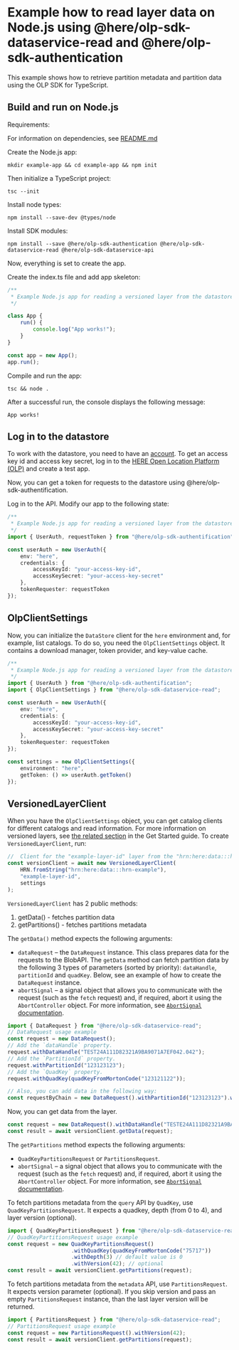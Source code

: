# Example how to read layer data on Node.js using @here/olp-sdk-dataservice-read and @here/olp-sdk-authentication

This example shows how to retrieve partition metadata and partition data using the OLP SDK for TypeScript.

## Build and run on Node.js

Requirements:

For information on dependencies, see [README.md](../../README.md#Dependencies)

Create the Node.js app:

```shell
mkdir example-app && cd example-app && npm init
```

Then initialize a TypeScript project:

```shell
tsc --init
```

Install node types:

```shell
npm install --save-dev @types/node
```

Install SDK modules:

```shell
npm install --save @here/olp-sdk-authentication @here/olp-sdk-dataservice-read @here/olp-sdk-dataservice-api
```

Now, everything is set to create the app.

Create the index.ts file and add app skeleton:

```typescript
/**
 * Example Node.js app for reading a versioned layer from the datastore
 */

class App {
    run() {
        console.log("App works!");
    }
}

const app = new App();
app.run();
```

Compile and run the app:

```shell
tsc && node .
```

After a successful run, the console displays the following message:

```shell
App works!
```

## Log in to the datastore

To work with the datastore, you need to have an [account](https://account.here.com).
To get an access key id and access key secret, log in to the [HERE Open Location Platform (OLP)](https://platform.here.com/admin/apps) and create a test app.

Now, you can get a token for requests to the datastore using @here/olp-sdk-authentification.

Log in to the API. Modify our app to the following state:

```typescript
/**
 * Example Node.js app for reading a versioned layer from the datastore
 */
import { UserAuth, requestToken } from "@here/olp-sdk-authentification";

const userAuth = new UserAuth({
    env: "here",
    credentials: {
        accessKeyId: "your-access-key-id",
        accessKeySecret: "your-access-key-secret"
    },
    tokenRequester: requestToken
});

```

## OlpClientSettings

Now, you can initialize the `DataStore` client for the `here` environment and, for example, list catalogs.
To do so, you need the `OlpClientSettings` object. It contains a download manager, token provider, and key-value cache.

```typescript
/**
 * Example Node.js app for reading a versioned layer from the datastore
 */
import { UserAuth } from "@here/olp-sdk-authentification";
import { OlpClientSettings } from "@here/olp-sdk-dataservice-read";

const userAuth = new UserAuth({
    env: "here",
    credentials: {
        accessKeyId: "your-access-key-id",
        accessKeySecret: "your-access-key-secret"
    },
    tokenRequester: requestToken
});

const settings = new OlpClientSettings({
    environment: "here",
    getToken: () => userAuth.getToken()
});

```

## VersionedLayerClient

When you have  the `OlpClientSettings` object, you can get catalog clients for different catalogs and read information.
For more information on versioned layers, see [the related section](https://developer.here.com/olp/documentation/get-started/dev_guide/shared_content/topics/olp/concepts/layers.html#versioned-layers) in the Get Started guide.
To create `VersionedLayerClient`, run:

```typescript
//  Client for the "example-layer-id" layer from the "hrn:here:data:::hrn-example" catalog
const versionClient = await new VersionedLayerClient(
    HRN.fromString("hrn:here:data:::hrn-example"),
    "example-layer-id",
    settings
);
```

`VersionedLayerClient` has 2 public methods:

1. getData() - fetches partition data
2. getPartitions() - fetches partitions metadata

The `getData()` method expects the following arguments:

* `dataRequest` &ndash; the `DataRequest` instanсe. This class prepares data for the requests to the BlobAPI. The `getData` method can fetch partition data by the following 3 types of parameters (sorted by priority): `dataHandle`, `partitionId` and `quadKey`. Below, see an example of how to create the `DataRequest` instanсe.
* `abortSignal` &ndash; a signal object that allows you to communicate with the request (such as the `fetch` request) and, if required, abort it  using the `AbortController` object. For more information, see [`AbortSignal` documentation](https://developer.mozilla.org/en-US/docs/Web/API/AbortSignal).

```typescript
import { DataRequest } from "@here/olp-sdk-dataservice-read";
// DataRequest usage example
const request = new DataRequest();
// Add the `dataHandle` property.
request.withDataHandle("TEST24A111D82321A9BA9071A7EF042.042");
// Add the `PartitionId` property.
request.withPartitionId("123123123");
// Add the `QuadKey` property.
request.withQuadKey(quadKeyFromMortonCode("123121122"));

// Also, you can add data in the following way:
const requestByChain = new DataRequest().withPartitionId("123123123").withQuadKey(quadKeyFromMortonCode("123121122"));
```

Now, you can get data from the layer.

```typescript
const request = new DataRequest().withDataHandle("TESTE24A111D82321A9BA9071A7EF042.042");
const result = await versionClient.getData(request);
```

The `getPartitions` method expects the following arguments:

* `QuadKeyPartitionsRequest` or `PartitionsRequest`.
* `abortSignal` &ndash; a signal object that allows you to communicate with the request (such as the `fetch` request) and, if required, abort it  using the `AbortController` object. For more information, see [`AbortSignal` documentation](https://developer.mozilla.org/en-US/docs/Web/API/AbortSignal).

To fetch partitions metadata from the `query` API by `QuadKey`, use `QuadKeyPartitionsRequest`. It expects a quadkey, depth (from 0 to 4), and layer version (optional).

```typescript
import { QuadKeyPartitionsRequest } from "@here/olp-sdk-dataservice-read";
// QuadKeyPartitionsRequest usage example
const request = new QuadKeyPartitionsRequest()
                    .withQuadKey(quadKeyFromMortonCode("75717"))
                    .withDepth(3) // default value is 0
                    .withVersion(42); // optional
const result = await versionClient.getPartitions(request);
```

To fetch partitions metadata from the `metadata` API, use `PartitionsRequest`. It expects version parameter (optional). If you skip version and pass an empty `PartitionsRequest` instanсe, than the last layer version will be returned.

```typescript
import { PartitionsRequest } from "@here/olp-sdk-dataservice-read";
// PartitionsRequest usage example
const request = new PartitionsRequest().withVersion(42);
const result = await versionClient.getPartitions(request);
```
